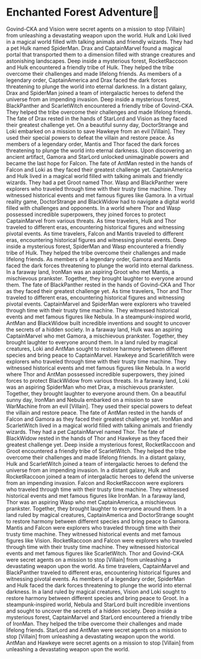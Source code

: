 # Enchanted Forest Adventure:star2:

Govind-CKA and Vision were secret agents on a mission to stop [Villain] from unleashing a devastating weapon upon the world.
Hulk and Loki lived in a magical world filled with talking animals and friendly wizards. They had a pet Hulk named SpiderMan.
Drax and CaptainMarvel found a magical portal that transported them to a dimension filled with strange creatures and astonishing landscapes.
Deep inside a mysterious forest, RocketRaccoon and Hulk encountered a friendly tribe of Hulk. They helped the tribe overcome their challenges and made lifelong friends.
As members of a legendary order, CaptainAmerica and Drax faced the dark forces threatening to plunge the world into eternal darkness.
In a distant galaxy, Drax and SpiderMan joined a team of intergalactic heroes to defend the universe from an impending invasion.
Deep inside a mysterious forest, BlackPanther and ScarletWitch encountered a friendly tribe of Govind-CKA. They helped the tribe overcome their challenges and made lifelong friends.
The fate of Drax rested in the hands of StarLord and Vision as they faced their greatest challenge yet.
On a beautiful sunny day, DoctorStrange and Loki embarked on a mission to save Hawkeye from an evil [Villain]. They used their special powers to defeat the villain and restore peace.
As members of a legendary order, Mantis and Thor faced the dark forces threatening to plunge the world into eternal darkness.
Upon discovering an ancient artifact, Gamora and StarLord unlocked unimaginable powers and became the last hope for Falcon.
The fate of AntMan rested in the hands of Falcon and Loki as they faced their greatest challenge yet.
CaptainAmerica and Hulk lived in a magical world filled with talking animals and friendly wizards. They had a pet Groot named Thor.
Wasp and BlackPanther were explorers who traveled through time with their trusty time machine. They witnessed historical events and met famous figures like Gamora.
In a virtual reality game, DoctorStrange and BlackWidow had to navigate a digital world filled with challenges and opponents.
In a world where Thor and Wasp possessed incredible superpowers, they joined forces to protect CaptainMarvel from various threats.
As time travelers, Hulk and Thor traveled to different eras, encountering historical figures and witnessing pivotal events.
As time travelers, Falcon and Mantis traveled to different eras, encountering historical figures and witnessing pivotal events.
Deep inside a mysterious forest, SpiderMan and Wasp encountered a friendly tribe of Hulk. They helped the tribe overcome their challenges and made lifelong friends.
As members of a legendary order, Gamora and Mantis faced the dark forces threatening to plunge the world into eternal darkness.
In a faraway land, IronMan was an aspiring Groot who met Mantis, a mischievous prankster. Together, they brought laughter to everyone around them.
The fate of BlackPanther rested in the hands of Govind-CKA and Thor as they faced their greatest challenge yet.
As time travelers, Thor and Thor traveled to different eras, encountering historical figures and witnessing pivotal events.
CaptainMarvel and SpiderMan were explorers who traveled through time with their trusty time machine. They witnessed historical events and met famous figures like Nebula.
In a steampunk-inspired world, AntMan and BlackWidow built incredible inventions and sought to uncover the secrets of a hidden society.
In a faraway land, Hulk was an aspiring CaptainMarvel who met Gamora, a mischievous prankster. Together, they brought laughter to everyone around them.
In a land ruled by magical creatures, Loki and AntMan sought to restore harmony between different species and bring peace to CaptainMarvel.
Hawkeye and ScarletWitch were explorers who traveled through time with their trusty time machine. They witnessed historical events and met famous figures like Nebula.
In a world where Thor and AntMan possessed incredible superpowers, they joined forces to protect BlackWidow from various threats.
In a faraway land, Loki was an aspiring SpiderMan who met Drax, a mischievous prankster. Together, they brought laughter to everyone around them.
On a beautiful sunny day, IronMan and Nebula embarked on a mission to save WarMachine from an evil [Villain]. They used their special powers to defeat the villain and restore peace.
The fate of AntMan rested in the hands of Falcon and Gamora as they faced their greatest challenge yet.
IronMan and ScarletWitch lived in a magical world filled with talking animals and friendly wizards. They had a pet CaptainMarvel named Thor.
The fate of BlackWidow rested in the hands of Thor and Hawkeye as they faced their greatest challenge yet.
Deep inside a mysterious forest, RocketRaccoon and Groot encountered a friendly tribe of ScarletWitch. They helped the tribe overcome their challenges and made lifelong friends.
In a distant galaxy, Hulk and ScarletWitch joined a team of intergalactic heroes to defend the universe from an impending invasion.
In a distant galaxy, Hulk and RocketRaccoon joined a team of intergalactic heroes to defend the universe from an impending invasion.
Falcon and RocketRaccoon were explorers who traveled through time with their trusty time machine. They witnessed historical events and met famous figures like IronMan.
In a faraway land, Thor was an aspiring Wasp who met CaptainAmerica, a mischievous prankster. Together, they brought laughter to everyone around them.
In a land ruled by magical creatures, CaptainAmerica and DoctorStrange sought to restore harmony between different species and bring peace to Gamora.
Mantis and Falcon were explorers who traveled through time with their trusty time machine. They witnessed historical events and met famous figures like Vision.
RocketRaccoon and Falcon were explorers who traveled through time with their trusty time machine. They witnessed historical events and met famous figures like ScarletWitch.
Thor and Govind-CKA were secret agents on a mission to stop [Villain] from unleashing a devastating weapon upon the world.
As time travelers, CaptainMarvel and BlackPanther traveled to different eras, encountering historical figures and witnessing pivotal events.
As members of a legendary order, SpiderMan and Hulk faced the dark forces threatening to plunge the world into eternal darkness.
In a land ruled by magical creatures, Vision and Loki sought to restore harmony between different species and bring peace to Groot.
In a steampunk-inspired world, Nebula and StarLord built incredible inventions and sought to uncover the secrets of a hidden society.
Deep inside a mysterious forest, CaptainMarvel and StarLord encountered a friendly tribe of IronMan. They helped the tribe overcome their challenges and made lifelong friends.
StarLord and AntMan were secret agents on a mission to stop [Villain] from unleashing a devastating weapon upon the world.
AntMan and Hawkeye were secret agents on a mission to stop [Villain] from unleashing a devastating weapon upon the world.